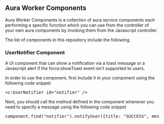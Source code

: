 <!DOCTYPE html>
<html>
	<body>
		<h2>Aura Worker Components</h2>
		<p>Aura Worker Components is a collection of aura service components each performing a specific function which you can use from the controller of your own aura components by invoking them from the Javascript controller.</p>
		<p>The list of components in this repository include the following.</p>
		<h3>UserNotifier Component</h3>
		<p>A UI component that can show a notification via a toast message or a Javascript alert if the force:showToast event isn't supported to users.</p>
		<p>In order to use the component, first include it in your component using the following code snippet<br />
			<pre>&lt;c:UserNotifier id="notifier" /&gt;</pre>
		</p>
		<p>Next, you should call the method defined in the component whenever you need to specify a message using the following code snippet<br />
			<pre>component.find("notifier").notifyUser({title: "SUCCESS", message: "Action was successfull"});</pre>
		</p>
	</body>
</html>